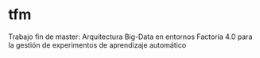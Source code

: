 # tfm
Trabajo fin de master: Arquitectura Big-Data en entornos Factoría 4.0 para la gestión de experimentos de aprendizaje automático 
